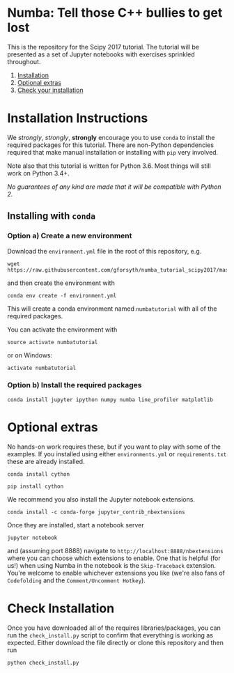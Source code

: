 # Numba: Tell those C++ bullies to get lost

This is the repository for the Scipy 2017 tutorial. The tutorial will be
presented as a set of Jupyter notebooks with exercises sprinkled throughout.

1. [Installation](#installation-instructions)
2. [Optional extras](#optional-extras)
3. [Check your installation](#check-installation)


# Installation Instructions

We _strongly_, *strongly*, __strongly__ encourage you to use `conda` to install
the required packages for this tutorial.  There are non-Python dependencies
required that make manual installation or installing with `pip` very involved.

Note also that this tutorial is written for Python 3.6. Most things will still
work on Python 3.4+.

*No guarantees of any kind are made that it will be
compatible with Python 2.*

## Installing with `conda`

### Option a) Create a new environment
Download the `environment.yml` file in the root of this repository, e.g.

```console
wget https://raw.githubusercontent.com/gforsyth/numba_tutorial_scipy2017/master/environment.yml
```

and then create the environment with

```console
conda env create -f environment.yml
```

This will create a conda environment named `numbatutorial` with all of the required packages.

You can activate the environment with

```console
source activate numbatutorial
```
or on Windows:

```console
activate numbatutorial
```

### Option b) Install the required packages

```console
conda install jupyter ipython numpy numba line_profiler matplotlib
```

# Optional extras

No hands-on work requires these, but if you want to play with some of the
examples. If you installed using either `environments.yml` or `requirements.txt`
these are already installed.

```console
conda install cython
```

```console
pip install cython
```

We recommend you also install the Jupyter notebook extensions.

```console
conda install -c conda-forge jupyter_contrib_nbextensions
```

Once they are installed, start a notebook server

```console
jupyter notebook
```

and (assuming port 8888) navigate to `http://localhost:8888/nbextensions` where
you can choose which extensions to enable. One that is helpful (for us!) when
using Numba in the notebook is the `Skip-Traceback` extension. You're welcome to
enable whichever extensions you like (we're also fans of `Codefolding` and the
`Comment/Uncomment Hotkey`).

# Check Installation

Once you have downloaded all of the requires libraries/packages, you can run the
`check_install.py` script to confirm that everything is working as expected.
Either download the file directly or clone this repository and then run

```console
python check_install.py
```
